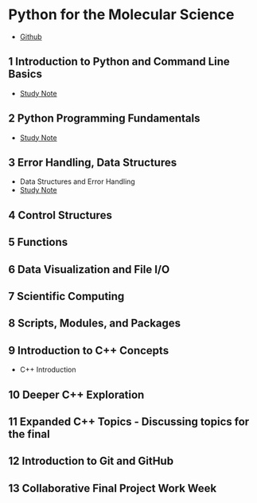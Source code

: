 # Python for the Molecular Science

* [Github](https://github.com/MarkusHohle/UC-Berkeley/tree/main/Chem-272/Summer-2025)

## 1 Introduction to Python and Command Line Basics

* [Study Note](https://github.com/SEUNGHO-Y00/MSSE/blob/main/CHEM272/Introduction.md)

## 2 Python Programming Fundamentals

* [Study Note](https://github.com/SEUNGHO-Y00/MSSE/blob/main/CHEM272/PythonProgramming.md)

## 3 Error Handling, Data Structures

* Data Structures and Error Handling
* [Study Note](https://github.com/SEUNGHO-Y00/MSSE/blob/main/CHEM272/DataStructure.md)

## 4 Control Structures

## 5 Functions

## 6 Data Visualization and File I/O

## 7 Scientific Computing

## 8 Scripts, Modules, and Packages

## 9 Introduction to C++ Concepts

* C++ Introduction

## 10 Deeper C++ Exploration

## 11 Expanded C++ Topics - Discussing topics for the final

## 12 Introduction to Git and GitHub

## 13 Collaborative Final Project Work Week
